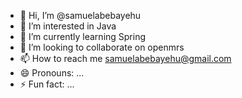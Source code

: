 - 👋 Hi, I’m @samuelabebayehu
- 👀 I’m interested in Java
- 🌱 I’m currently learning Spring
- 💞️ I’m looking to collaborate on openmrs
- 📫 How to reach me samuelabebayehu@gmail.com
- 😄 Pronouns: ...
- ⚡ Fun fact: ...

<!---
samuelabebayehu/samuelabebayehu is a ✨ special ✨ repository because its `README.md` (this file) appears on your GitHub profile.
You can click the Preview link to take a look at your changes.
--->
